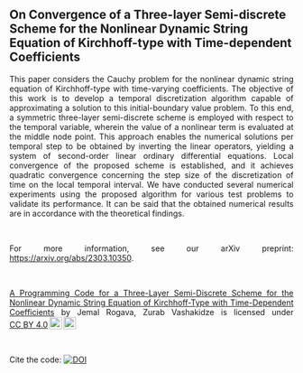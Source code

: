 ## On Convergence of a Three-layer Semi-discrete Scheme for the Nonlinear Dynamic String Equation of Kirchhoff-type with Time-dependent Coefficients

<div align="justify">
This paper considers the Cauchy problem for the nonlinear dynamic string equation of Kirchhoff-type with time-varying coefficients. The objective of this work is to develop a temporal discretization algorithm capable of approximating a solution to this initial-boundary value problem. To this end, a symmetric three-layer semi-discrete scheme is employed with respect to the temporal variable, wherein the value of a nonlinear term is evaluated at the middle node point. This approach enables the numerical solutions per temporal step to be obtained by inverting the linear operators, yielding a system of second-order linear ordinary differential equations. Local convergence of the proposed scheme is established, and it achieves quadratic convergence concerning the step size of the discretization of time on the local temporal interval. We have conducted several numerical experiments using the proposed algorithm for various test problems to validate its performance. It can be said that the obtained numerical results are in accordance with the theoretical findings.
</div>

&nbsp;

<div align="justify">
For more information, see our arXiv preprint: <a href="https://arxiv.org/abs/2303.10350" target="_blank">https://arxiv.org/abs/2303.10350</a>.
</div>

&nbsp;

<div align="justify">
<p xmlns:cc="http://creativecommons.org/ns#" xmlns:dct="http://purl.org/dc/terms/"><a property="dct:title" rel="cc:attributionURL" href="https://github.com/zv1991/Semi-Discrete-Scheme-for-Kirchhoff-Eqn">A Programming Code for a Three-Layer Semi-Discrete Scheme for the Nonlinear Dynamic String Equation of Kirchhoff-Type with Time-Dependent Coefficients</a> by <span property="cc:attributionName">Jemal Rogava, Zurab Vashakidze</span> is licensed under <a href="http://creativecommons.org/licenses/by/4.0/?ref=chooser-v1" target="_blank" rel="license noopener noreferrer" style="display:inline-block;">CC BY 4.0<img style="height:22px!important;margin-left:3px;vertical-align:text-bottom;" src="https://mirrors.creativecommons.org/presskit/icons/cc.svg?ref=chooser-v1"><img style="height:22px!important;margin-left:3px;vertical-align:text-bottom;" src="https://mirrors.creativecommons.org/presskit/icons/by.svg?ref=chooser-v1"></a></p>
</div>

&nbsp;

Cite the code: [![DOI](https://zenodo.org/badge/716010462.svg)](https://zenodo.org/doi/10.5281/zenodo.10137813)